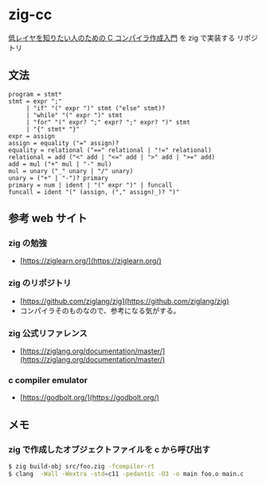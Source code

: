 # zig-cc

[低レイヤを知りたい人のための C コンパイラ作成入門](https://www.sigbus.info/compilerbook) を zig で実装する リポジトリ

## 文法

```
program = stmt*
stmt = expr ";"
     | "if" "(" expr ")" stmt ("else" stmt)?
     | "while" "(" expr ")" stmt
     | "for" "(" expr? ";" expr? ";" expr? ")" stmt
     | "{" stmt* "}"
expr = assign
assign = equality ("=" assign)?
equality = relational ("==" relational | "!=" relational)
relational = add ("<" add | "<=" add | ">" add | ">=" add)
add = mul ("+" mul | "-" mul)
mul = unary ("_" unary | "/" unary)
unary = ("+" | "-")? primary
primary = num | ident | "(" expr ")" | funcall
funcall = ident "(" (assign, ("," assign)_)? ")"
```

## 参考 web サイト

### zig の勉強

- [https://ziglearn.org/](https://ziglearn.org/)

### zig のリポジトリ

- [https://github.com/ziglang/zig](https://github.com/ziglang/zig)
- コンパイラそのものなので、参考になる気がする。

### zig 公式リファレンス

- [https://ziglang.org/documentation/master/](https://ziglang.org/documentation/master/)

### c compiler emulator

- [https://godbolt.org/](https://godbolt.org/)

## メモ

### zig で作成したオブジェクトファイルを c から呼び出す

```sh
$ zig build-obj src/foo.zig -fcompiler-rt
$ clang  -Wall -Wextra -std=c11 -pedantic -O3 -o main foo.o main.c
```
